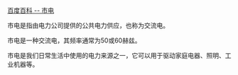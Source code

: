 [百度百科 -- 市电](https://baike.baidu.com/item/%E5%B8%82%E7%94%B5/3633490)


市电是指由电力公司提供的公共电力供应，也称为交流电。

市电是一种交流电，其频率通常为50或60赫兹。

市电是我们日常生活中使用的电力来源之一，它可以用于驱动家庭电器、照明、工业机器等。


